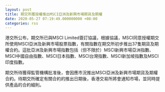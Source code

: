 ```yaml
---
layout: post
title: 期交所獲授權推出MSCI亞洲及新興市場期貨及期權
date: 2020-05-27 07:19:49.000000000 +08:00
categories: rss
---
```


港交所公布，期交所已與MSCI Limited簽訂協議，根據協議，MSCI同意授權期交所使用MSCI亞洲及新興市場股票指數，有關指數在期交所初步推出37隻期貨及期權合約。這批亞洲及新興市場指數包括（但不限於）MSCI新興市場亞洲指數、MSCI中國自由指數、MSCI日本指數、MSCI台灣指數、MSCI新加坡指數及MSCI印度指數。

期交所待獲得監管機構批准後，會因應市況推出MSCI亞洲及新興市場期貨及期權合約。待期交所確定有關合約的推出日期後，香港交易所將會通知市場，並同時提供產品的合約細則。

